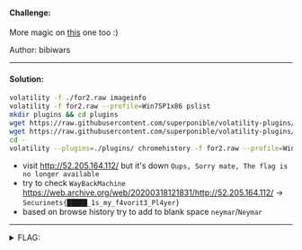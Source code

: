 #### Challenge:

More magic on <a href="https://mega.nz/#!jKwygaTK!5lK2zxjvtbEqZLjgduCzTziyRfm6Y8boItf3BaFfbt8">this</a> one too :)

Author: bibiwars

---

#### Solution:

```bash
volatility -f ./for2.raw imageinfo
volatility -f for2.raw --profile=Win7SP1x86 pslist
mkdir plugins && cd plugins
wget https://raw.githubusercontent.com/superponible/volatility-plugins/master/chromehistory.py
wget https://raw.githubusercontent.com/superponible/volatility-plugins/master/sqlite_help.py
cd -
volatility --plugins=./plugins/ chromehistory -f for2.raw --profile=Win7SP1x86 | less
```

- visit http://52.205.164.112/ but it's down `Oups, Sorry mate, The flag is no longer available`
- try to check `WayBackMachine` https://web.archive.org/web/20200318121831/http://52.205.164.112/ -> `Securinets{█████_1s_my_f4vorit3_Pl4yer}`
- based on browse history try to add to blank space `neymar`/`Neymar`

---

<details><summary>FLAG:</summary>

```
Securinets{neymar_1s_my_f4vorit3_Pl4yer}
```

</details>
<br/>
